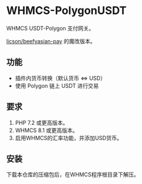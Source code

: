 # WHMCS-PolygonUSDT
WHMCS USDT-Polygon 支付网关。

[licson/beefyasian-pay](https://github.com/licson/beefyasian-pay) 的魔改版本。

## 功能
- 插件内货币转换（默认货币 <=> USD）
- 使用 Polygon 链上 USDT 进行交易

## 要求

1. PHP 7.2 或更高版本。
2. WHMCS 8.1 或更高版本。
3. 启用WHMCS的汇率功能，并添加USD货币。

## 安装

下载本仓库的压缩包后，在WHMCS程序根目录下解压。